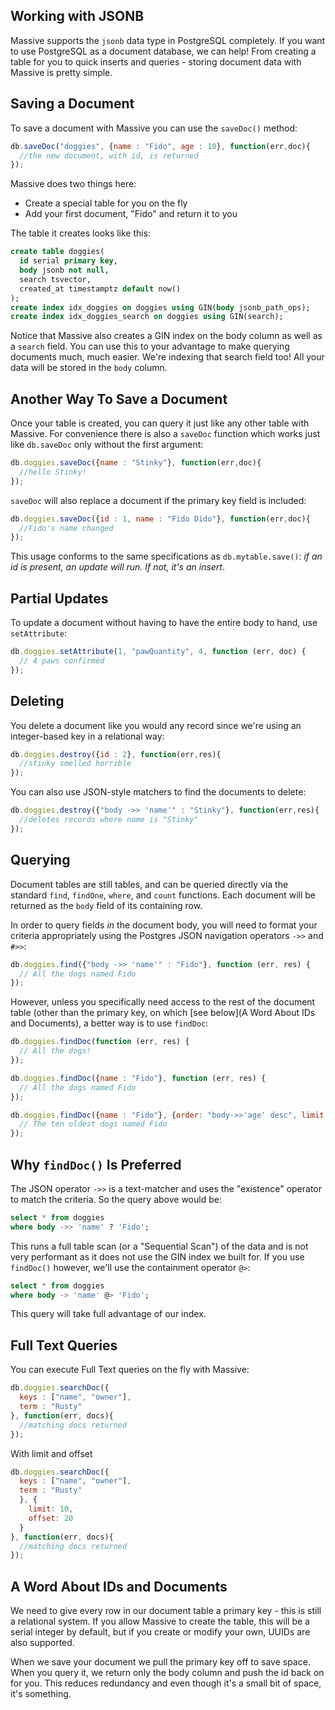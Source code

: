 ## Working with JSONB

Massive supports the `jsonb` data type in PostgreSQL completely. If you want to use PostgreSQL as a document database, we can help! From creating a table for you to quick inserts and queries - storing document data with Massive is pretty simple.

## Saving a Document

To save a document with Massive you can use the `saveDoc()` method:

```js
db.saveDoc("doggies", {name : "Fido", age : 10}, function(err,doc){
  //the new document, with id, is returned
});
```

Massive does two things here:

 - Create a special table for you on the fly
 - Add your first document, "Fido" and return it to you

The table it creates looks like this:

```sql
create table doggies(
  id serial primary key,
  body jsonb not null,
  search tsvector,
  created_at timestamptz default now()
);
create index idx_doggies on doggies using GIN(body jsonb_path_ops);
create index idx_doggies_search on doggies using GIN(search);
```

Notice that Massive also creates a GIN index on the body column as well as a `search` field. You can use this to your advantage to make querying documents much, much easier. We're indexing that search field too! All your data will be stored in the `body` column.

## Another Way To Save a Document

Once your table is created, you can query it just like any other table with Massive. For convenience there is also a `saveDoc` function which works just like `db.saveDoc` only without the first argument:

```js
db.doggies.saveDoc({name : "Stinky"}, function(err,doc){
  //hello Stinky!
});
```

`saveDoc` will also replace a document if the primary key field is included:

```js
db.doggies.saveDoc({id : 1, name : "Fido Dido"}, function(err,doc){
  //Fido's name changed
});
```

This usage conforms to the same specifications as `db.mytable.save()`: *if an id is present, an update will run. If not, it's an insert*.

## Partial Updates

To update a document without having to have the entire body to hand, use `setAttribute`:

```js
db.doggies.setAttribute(1, "pawQuantity", 4, function (err, doc) {
  // 4 paws confirmed
});
```

## Deleting

You delete a document like you would any record since we're using an integer-based key in a relational way:

```js
db.doggies.destroy({id : 2}, function(err,res){
  //stinky smelled horrible
});
```

You can also use JSON-style matchers to find the documents to delete:

```js
db.doggies.destroy({"body ->> 'name'" : "Stinky"}, function(err,res){
  //deletes records where name is "Stinky"
});
```

## Querying

Document tables are still tables, and can be queried directly via the standard `find`, `findOne`, `where`, and `count` functions. Each document will be returned as the `body` field of its containing row.

In order to query fields *in* the document body, you will need to format your criteria appropriately using the Postgres JSON navigation operators `->>` and `#>>`:

```js
db.doggies.find({"body ->> 'name'" : "Fido"}, function (err, res) {
  // All the dogs named Fido
});
```

However, unless you specifically need access to the rest of the document table (other than the primary key, on which [see below](A Word About IDs and Documents), a better way is to use `findDoc`:

```js
db.doggies.findDoc(function (err, res) {
  // All the dogs!
});

db.doggies.findDoc({name : "Fido"}, function (err, res) {
  // All the dogs named Fido
});

db.doggies.findDoc({name : "Fido"}, {order: "body->>'age' desc", limit: 10}, function (err, res) {
  // The ten oldest dogs named Fido
});
```

## Why `findDoc()` Is Preferred

The JSON operator `->>` is a text-matcher and uses the "existence" operator to match the criteria. So the query above would be:

```sql
select * from doggies
where body ->> 'name' ? 'Fido';
```

This runs a full table scan (or a "Sequential Scan") of the data and is not very performant as it does not use the GIN index we built for. If you use `findDoc()` however, we'll use the containment operator `@>`:

```sql
select * from doggies
where body -> 'name' @> 'Fido';
```

This query will take full advantage of our index.

## Full Text Queries

You can execute Full Text queries on the fly with Massive:

```js
db.doggies.searchDoc({
  keys : ["name", "owner"],
  term : "Rusty"
}, function(err, docs){
  //matching docs returned
});
```

With limit and offset
```js
db.doggies.searchDoc({
  keys : ["name", "owner"],
  term : "Rusty"
  }, {
    limit: 10,
    offset: 20
  }
}, function(err, docs){
  //matching docs returned
});
```

## A Word About IDs and Documents

We need to give every row in our document table a primary key - this is still a relational system. If you allow Massive to create the table, this will be a serial integer by default, but if you create or modify your own, UUIDs are also supported.

When we save your document we pull the primary key off to save space. When you query it, we return only the body column and push the id back on for you. This reduces redundancy and even though it's a small bit of space, it's something.
